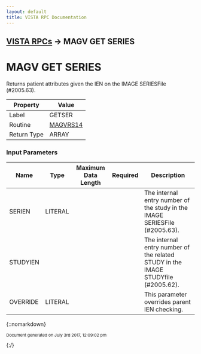```yaml
---
layout: default
title: VISTA RPC Documentation
---
```


## [VISTA RPCs](TableOfContents) &#8594; MAGV GET SERIES
# MAGV GET SERIES

Returns patient attributes given the IEN on the IMAGE SERIESFile (#2005.63).

Property | Value
--- | ---
Label | GETSER
Routine | [MAGVRS14](http://code.osehra.org/dox/Routine_MAGVRS14_source.html)
Return Type | ARRAY


### Input Parameters

Name | Type | Maximum Data Length | Required | Description
--- | --- | --- | --- | ---
SERIEN | LITERAL |  |  | The internal entry number of the study in the IMAGE SERIESFile (#2005.63).
STUDYIEN |  |  |  | The internal entry number of the related STUDY in the IMAGE STUDYfile (#2005.62).
OVERRIDE | LITERAL |  |  | This parameter overrides parent IEN checking.



{::nomarkdown} <br/><p style="font-size: 11px">Document generated on July 3rd 2017, 12:09:02 pm</p>{:/}
